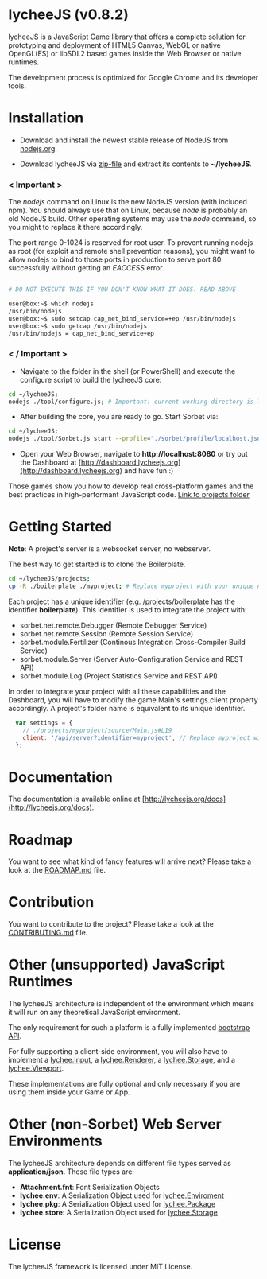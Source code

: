 
# lycheeJS (v0.8.2)

lycheeJS is a JavaScript Game library that offers a
complete solution for prototyping and deployment
of HTML5 Canvas, WebGL or native OpenGL(ES) or libSDL2
based games inside the Web Browser or native runtimes.

The development process is optimized for Google Chrome
and its developer tools.


# Installation

- Download and install the newest stable release of NodeJS from [nodejs.org](http://nodejs.org).

- Download lycheeJS via [zip-file](https://github.com/LazerUnicorns/lycheeJS/archive/master.zip)
and extract its contents to **~/lycheeJS**.

### < Important >

The *nodejs* command on Linux is the new NodeJS version (with included npm).
You should always use that on Linux, because *node* is probably an old NodeJS build.
Other operating systems may use the *node* command, so you might to replace it there accordingly.

The port range 0-1024 is reserved for root user. To prevent running nodejs as root
(for exploit and remote shell prevention reasons), you might want to allow nodejs to
bind to those ports in production to serve port 80 successfully without getting an
*EACCESS* error.

```bash

# DO NOT EXECUTE THIS IF YOU DON'T KNOW WHAT IT DOES. READ ABOVE

user@box:~$ which nodejs
/usr/bin/nodejs
user@box:~$ sudo setcap cap_net_bind_service=+ep /usr/bin/nodejs
user@box:~$ sudo getcap /usr/bin/nodejs
/usr/bin/nodejs = cap_net_bind_service+ep
```

### < / Important >


- Navigate to the folder in the shell (or PowerShell) and execute the configure script
to build the lycheeJS core:

```bash
cd ~/lycheeJS;
nodejs ./tool/configure.js; # Important: current working directory is lycheeJS root folder
```

- After building the core, you are ready to go. Start Sorbet via:

```bash
cd ~/lycheeJS;
nodejs ./tool/Sorbet.js start --profile="./sorbet/profile/localhost.json";
```

- Open your Web Browser, navigate to **http://localhost:8080** or try out the Dashboard
at [http://dashboard.lycheejs.org](http://dashboard.lycheejs.org) and have fun :)

Those games show you how to develop real cross-platform games and the best practices
in high-performant JavaScript code. [Link to projects folder](./projects)


# Getting Started

**Note**: A project's server is a websocket server, no webserver.

The best way to get started is to clone the Boilerplate.

```bash
cd ~/lycheeJS/projects;
cp -R ./boilerplate ./myproject; # Replace myproject with your unique name
```

Each project has a unique identifier (e.g. /projects/boilerplate has the identifier **boilerplate**).
This identifier is used to integrate the project with:

- sorbet.net.remote.Debugger (Remote Debugger Service)
- sorbet.net.remote.Session (Remote Session Service)
- sorbet.module.Fertilizer (Continous Integration Cross-Compiler Build Service)
- sorbet.module.Server (Server Auto-Configuration Service and REST API)
- sorbet.module.Log (Project Statistics Service and REST API)

In order to integrate your project with all these capabilities and the Dashboard,
you will have to modify the game.Main's settings.client property accordingly.
A project's folder name is equivalent to its unique identifier.


```javascript
  var settings = {
    // ./projects/myproject/source/Main.js#L19
    client: '/api/server?identifier=myproject', // Replace myproject with the correct identifier
  };
```


# Documentation

The documentation is available online at [http://lycheejs.org/docs](http://lycheejs.org/docs).


# Roadmap

You want to see what kind of fancy features will arrive next?
Please take a look at the [ROADMAP.md](ROADMAP.md) file.


# Contribution

You want to contribute to the project?
Please take a look at the [CONTRIBUTING.md](CONTRIBUTING.md) file.


# Other (unsupported) JavaScript Runtimes

The lycheeJS architecture is independent of the environment which
means it will run on any theoretical JavaScript environment.

The only requirement for such a platform is a fully implemented
[bootstrap API](http://lycheejs.org/docs/api-bootstrap.html).

For fully supporting a client-side environment, you will also have to implement
a [lychee.Input](http://lycheejs.org/docs/api-lychee-Input.html),
a [lychee.Renderer](http://lycheejs.org/docs/api-lychee-Renderer.html),
a [lychee.Storage](http://lycheejs.org/docs/api-lychee-Storage.html),
and a [lychee.Viewport](http://lycheejs.org/docs/api-lychee-Viewport.html).

These implementations are fully optional and only necessary if you are using
them inside your Game or App.


# Other (non-Sorbet) Web Server Environments

The lycheeJS architecture depends on different file types served as **application/json**.
These file types are:

- **Attachment.fnt**: Font Serialization Objects
- **lychee.env**: A Serialization Object used for [lychee.Enviroment](http://lycheejs.org/docs/api-lychee-Environment.html)
- **lychee.pkg**: A Serialization Object used for [lychee.Package](http://lycheejs.org/docs/api-lychee-Package.html)
- **lychee.store**: A Serialization Object used for [lychee.Storage](http://lycheejs.org/docs/api-lychee-Storage.html)


# License

The lycheeJS framework is licensed under MIT License.

